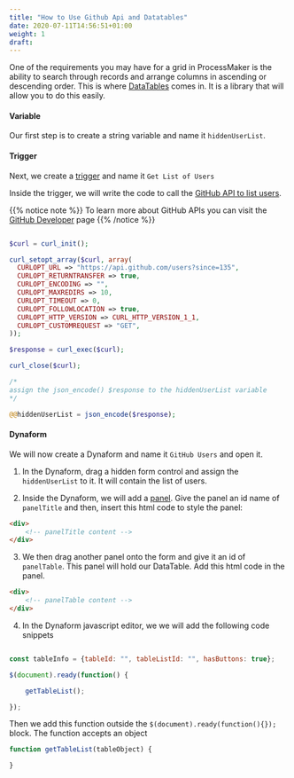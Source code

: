 ```yaml
---
title: "How to Use Github Api and Datatables"
date: 2020-07-11T14:56:51+01:00
weight: 1
draft: 
---
```



 One of the requirements you may have for a grid in ProcessMaker is the ability to search through records and arrange columns in ascending or descending order. This is where [DataTables](https://datatables.net/) comes in. It is a library that will allow you to do this easily. 

#### Variable

Our first step is to create a string variable and name it ```hiddenUserList```. 

#### Trigger
Next, we create a [trigger](https://wiki.processmaker.com/3.0/Triggers) and name it ```Get List of Users```

Inside the trigger, we will write the code to call the [GitHub API to list users](https://developer.github.com/v3/users/#list-users).


{{% notice note %}}
To learn more about GitHub APIs you can visit the [GitHub Developer](https://developer.github.com/) page
{{% /notice %}}


```php

$curl = curl_init();

curl_setopt_array($curl, array(
  CURLOPT_URL => "https://api.github.com/users?since=135",
  CURLOPT_RETURNTRANSFER => true,
  CURLOPT_ENCODING => "",
  CURLOPT_MAXREDIRS => 10,
  CURLOPT_TIMEOUT => 0,
  CURLOPT_FOLLOWLOCATION => true,
  CURLOPT_HTTP_VERSION => CURL_HTTP_VERSION_1_1,
  CURLOPT_CUSTOMREQUEST => "GET",
));

$response = curl_exec($curl);

curl_close($curl);

/*
assign the json_encode() $response to the hiddenUserList variable
*/

@@hiddenUserList = json_encode($response);

``` 


#### Dynaform
We will now create a Dynaform and name it ```GitHub Users``` and open it.

1. In the Dynaform, drag a hidden form control and assign the ```hiddenUserList``` to it. It will contain the list of users.


2. Inside the Dynaform, we will add a [panel](https://wiki.processmaker.com/3.0/Panel_Control). 
Give the panel an id name of ```panelTitle``` 
and then, insert this html code to style the panel:

```html
<div>
    <!-- panelTitle content -->
</div>
``` 


3. We then drag another panel onto the form and give it an id of ```panelTable```. This panel will hold our DataTable. Add this html code in the panel.

```html
<div>
    <!-- panelTable content -->
</div>
``` 


4. In the Dynaform javascript editor, we  we will add the following code snippets


```javascript

const tableInfo = {tableId: "", tableListId: "", hasButtons: true};

$(document).ready(function() {

    getTableList();

});
``` 

 Then we add this function outside the ```$(document).ready(function(){});``` block. The function accepts an object

```javascript
function getTableList(tableObject) {

}
```